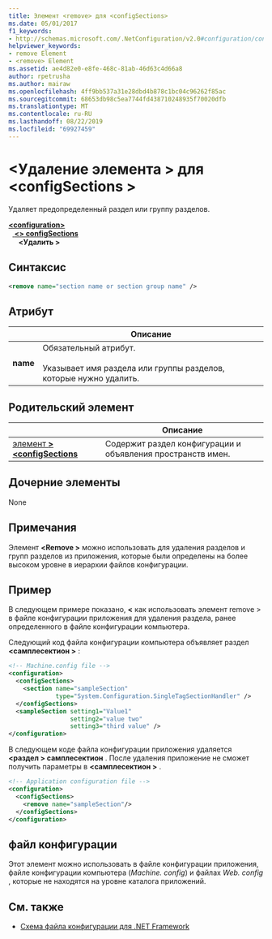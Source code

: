 ```yaml
---
title: Элемент <remove> для <configSections>
ms.date: 05/01/2017
f1_keywords:
- http://schemas.microsoft.com/.NetConfiguration/v2.0#configuration/configSections/remove
helpviewer_keywords:
- remove Element
- <remove> Element
ms.assetid: ae4d82e0-e8fe-468c-81ab-46d63c4d66a8
author: rpetrusha
ms.author: mairaw
ms.openlocfilehash: 4ff9bb537a31e28dbd4b878c1bc04c96262f85ac
ms.sourcegitcommit: 68653db98c5ea7744fd438710248935f70020dfb
ms.translationtype: MT
ms.contentlocale: ru-RU
ms.lasthandoff: 08/22/2019
ms.locfileid: "69927459"
---
```

# <a name="remove-element-for-configsections"></a>\<Удаление элемента > для \<configSections >

Удаляет предопределенный раздел или группу разделов.

[ **\<configuration>** ](configuration-element.md)   
&nbsp;&nbsp;[ **\<> configSections**](configsections-element-for-configuration.md)   
&nbsp;&nbsp;&nbsp;&nbsp; **\<Удалить >**

## <a name="syntax"></a>Синтаксис

```xml
<remove name="section name or section group name" />
```

## <a name="attribute"></a>Атрибут

|           | Описание |
| --------- | ----------- |
| **name**  | Обязательный атрибут.<br><br>Указывает имя раздела или группы разделов, которые нужно удалить. |

## <a name="parent-element"></a>Родительский элемент

|     | Описание |
| --- | ----------- |
| [элемент  **>\<configSections**](configsections-element-for-configuration.md) | Содержит раздел конфигурации и объявления пространств имен. |

## <a name="child-elements"></a>Дочерние элементы

None

## <a name="remarks"></a>Примечания

Элемент  **\<Remove >** можно использовать для удаления разделов и групп разделов из приложения, которые были определены на более высоком уровне в иерархии файлов конфигурации.

## <a name="example"></a>Пример

В следующем примере показано,  **\<** как использовать элемент remove > в файле конфигурации приложения для удаления раздела, ранее определенного в файле конфигурации компьютера.

Следующий код файла конфигурации компьютера объявляет раздел  **\<самплесектион >** :

```xml
<!-- Machine.config file -->
<configuration>
  <configSections>
    <section name="sampleSection"
             type="System.Configuration.SingleTagSectionHandler" />
  </configSections>
  <sampleSection setting1="Value1" 
                 setting2="value two" 
                 setting3="third value" />
</configuration>
```

В следующем коде файла конфигурации приложения удаляется  **\<раздел > самплесектион** . После удаления приложение не сможет получить параметры в  **\<самплесектион >** .

```xml
<!-- Application configuration file -->
<configuration>
  <configSections>
    <remove name="sampleSection"/>
  </configSections>
</configuration>
```

## <a name="configuration-file"></a>файл конфигурации

Этот элемент можно использовать в файле конфигурации приложения, файле конфигурации компьютера (*Machine. config*) и файлах *Web. config* , которые не находятся на уровне каталога приложений.

## <a name="see-also"></a>См. также

- [Схема файла конфигурации для .NET Framework](index.md)
